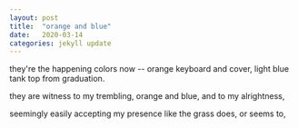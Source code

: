 ```yaml
---
layout: post
title:  "orange and blue"
date:   2020-03-14
categories: jekyll update
---
```

they're the happening colors now --
orange keyboard and cover, light
blue tank top from graduation.

they are witness to my
trembling, 
orange and blue,
and to my alrightness,

seemingly easily accepting my presence
like the grass does, or seems to,
